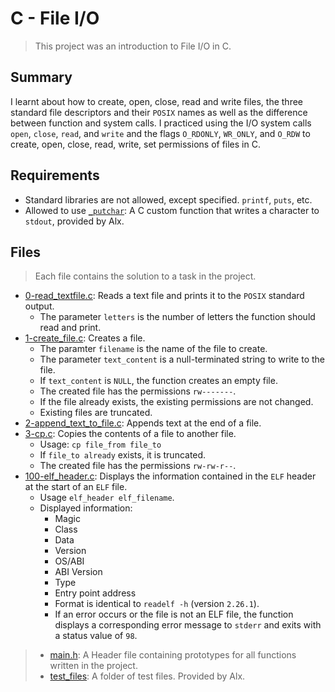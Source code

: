 # C - File I/O

> This project was an introduction to File I/O in C.

## Summary

I learnt about how to create, open, close, read and write files, the three standard file descriptors and their `POSIX` names as well as the difference between function and system calls. I practiced using the I/O system calls `open`, `close`, `read`, and `write` and the flags `O_RDONLY`, `WR_ONLY`, and `O_RDW` to create, open, close, read, write, set permissions of files in C.

## Requirements

- Standard libraries are not allowed, except specified. `printf`, `puts`, etc.
- Allowed to use [`_putchar`](https://github.com/alx-tools/_putchar.c/blob/master/_putchar.c): A
C custom function that writes a character to `stdout`, provided by Alx.

## Files

> Each file contains the solution to a task in the project.

- [0-read_textfile.c](https://github.com/Ebube-Ochemba/alx-low_level_programming/blob/master/0x15-file_io/0-read_textfile.c): Reads a text file and prints it to the `POSIX` standard output.
	- The parameter `letters` is the number of letters the function should read and print.
- [1-create_file.c](https://github.com/Ebube-Ochemba/alx-low_level_programming/blob/master/0x15-file_io/1-create_file.c): Creates a file.
	- The paramter `filename` is the name of the file to create.
	- The parameter `text_content` is a null-terminated string to write to the file.
	- If `text_content` is `NULL`, the function creates an empty file.
	- The created file has the permissions `rw-------`.
	- If the file already exists, the existing permissions are not changed.
	- Existing files are truncated.
- [2-append_text_to_file.c](https://github.com/Ebube-Ochemba/alx-low_level_programming/blob/master/0x15-file_io/2-append_text_to_file.c): Appends text at the end of a file.
- [3-cp.c](https://github.com/Ebube-Ochemba/alx-low_level_programming/blob/master/0x15-file_io/3-cp.c): Copies the contents of a file to another file.
	- Usage: `cp file_from file_to`
	- If `file_to already` exists, it is truncated.
	- The created file has the permissions `rw-rw-r--`.
- [100-elf_header.c](https://github.com/Ebube-Ochemba/alx-low_level_programming/blob/master/0x15-file_io/100-elf_header.c): Displays the information contained in the `ELF` header at the start of an `ELF` file.
	- Usage `elf_header elf_filename`.
	- Displayed information:
		- Magic
		- Class
		- Data
		- Version
		- OS/ABI
		- ABI Version
		- Type
		- Entry point address
		- Format is identical to `readelf -h` (version `2.26.1`).
		- If an error occurs or the file is not an ELF file, the function displays a corresponding error message to `stderr` and exits with a status value of `98`.

> - [main.h](https://github.com/Ebube-Ochemba/alx-low_level_programming/blob/master/0x15-file_io/main.h): A Header file containing prototypes for all functions written in the project.
> - [test_files](https://github.com/Ebube-Ochemba/alx-low_level_programming/tree/master/0x15-file_io/test_files): A folder of test files. Provided by Alx.

